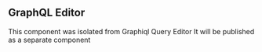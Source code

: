 ## GraphQL Editor

This component was isolated from Graphiql Query Editor
It will be published as a separate component
